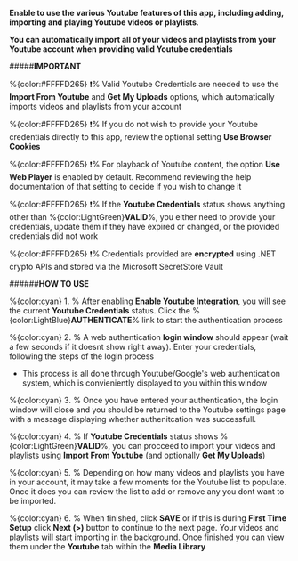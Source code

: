 **Enable to use the various Youtube features of this app, including adding, importing and playing Youtube videos or playlists**. 

**You can automatically import all of your videos and playlists from your Youtube account when providing valid Youtube credentials**

#####__IMPORTANT__

   %{color:#FFFFD265} ❗% Valid Youtube Credentials are needed to use the **Import From Youtube** and **Get My Uploads** options, which automatically imports videos and playlists from your account
   
   %{color:#FFFFD265} ❗% If you do not wish to provide your Youtube credentials directly to this app, review the optional setting **Use Browser Cookies**
   
   %{color:#FFFFD265} ❗% For playback of Youtube content, the option **Use Web Player** is enabled by default. Recommend reviewing the help documentation of that setting to decide if you wish to change it
   
   %{color:#FFFFD265} ❗% If the **Youtube Credentials** status shows anything other than %{color:LightGreen}**VALID**%, you either need to provide your credentials, update them if they have expired or changed, or the provided credentials did not work
   
   %{color:#FFFFD265} ❗% Credentials provided are **encrypted** using .NET crypto APIs and stored via the Microsoft SecretStore Vault
	 
######__HOW TO USE__
 
 %{color:cyan} 1. % After enabling **Enable Youtube Integration**, you will see the current **Youtube Credentials** status. Click the %{color:LightBlue}**AUTHENTICATE**% link to start the authentication process 
 
 %{color:cyan} 2. % A web authentication **login window** should appear (wait a few seconds if it doesnt show right away). Enter your credentials, following the steps of the login process
 
  - This process is all done through Youtube/Google's web authentication system, which is convieniently displayed to you within this window
 
 %{color:cyan} 3. % Once you have entered your authentication, the login window will close and you should be returned to the Youtube settings page with a message displaying whether authenitcation was successfull.
 
 %{color:cyan} 4. % If **Youtube Credentials** status shows %{color:LightGreen}**VALID**%, you can procceed to import your videos and playlists using **Import From Youtube** (and optionally **Get My Uploads**)
 
 %{color:cyan} 5. % Depending on how many videos and playlists you have in your account, it may take a few moments for the Youtube list to populate. Once it does you can review the list to add or remove any you dont want to be imported. 
 
 %{color:cyan} 6. % When finished, click **SAVE** or if this is during **First Time Setup** click **Next (>)** button to continue to the next page. Your videos and playlists will start importing in the background. Once finished you can view them under the **Youtube** tab within the **Media Library**